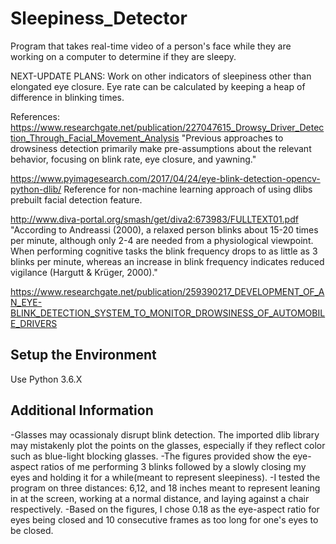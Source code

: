﻿# Sleepiness_Detector
Program that takes real-time video of a person's face while they are working on a computer to determine if they are sleepy.

NEXT-UPDATE PLANS: Work on other indicators of sleepiness other than elongated eye closure. Eye rate can be calculated by keeping a heap of difference in blinking times. 

References:
https://www.researchgate.net/publication/227047615_Drowsy_Driver_Detection_Through_Facial_Movement_Analysis
"Previous approaches to drowsiness detection primarily make pre-assumptions about the relevant behavior, focusing on blink rate, eye closure, and yawning."

https://www.pyimagesearch.com/2017/04/24/eye-blink-detection-opencv-python-dlib/
Reference for non-machine learning approach of using dlibs prebuilt facial detection feature. 

http://www.diva-portal.org/smash/get/diva2:673983/FULLTEXT01.pdf
"According to Andreassi (2000), a relaxed person blinks about 15-20 times per
minute, although only 2-4 are needed from a physiological viewpoint. When performing
cognitive tasks the blink frequency drops to as little as 3 blinks per minute, whereas an
increase in blink frequency indicates reduced vigilance (Hargutt & Krüger, 2000)."
 
https://www.researchgate.net/publication/259390217_DEVELOPMENT_OF_AN_EYE-BLINK_DETECTION_SYSTEM_TO_MONITOR_DROWSINESS_OF_AUTOMOBILE_DRIVERS

## Setup the Environment

Use Python 3.6.X

## Additional Information
-Glasses may ocassionaly disrupt blink detection. The imported dlib library may mistakenly plot the points on the glasses, especially if they reflect color such as blue-light blocking glasses.
-The figures provided show the eye-aspect ratios of me performing 3 blinks followed by a slowly closing my eyes and holding it for a while(meant to represent sleepiness).
-I tested the program on three distances: 6,12, and 18 inches meant to represent leaning in at the screen, working at a normal distance, and laying against a chair respectively.
-Based on the figures, I chose 0.18 as the eye-aspect ratio for eyes being closed and 10 consecutive frames as too long for one's eyes to be closed.






